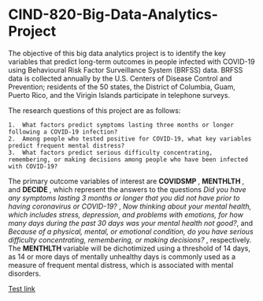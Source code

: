 # CIND-820-Big-Data-Analytics-Project

The objective of this big data analytics project is to identify the key variables that predict long-term outcomes in people infected with COVID-19 using Behavioural Risk Factor Surveillance System (BRFSS) data. BRFSS data is collected annually by the U.S. Centers of Disease Control and Prevention; residents of the 50 states, the District of Columbia, Guam, Puerto Rico, and the Virigin Islands participate in telephone surveys. 

The research questions of this project are as follows: 

    1.	What factors predict symptoms lasting three months or longer following a COVID-19 infection? 
    2.	Among people who tested positive for COVID-19, what key variables predict frequent mental distress? 
    3.	What factors predict serious difficulty concentrating, remembering, or making decisions among people who have been infected with COVID-19? 

The primary outcome variables of interest are <b> COVIDSMP </b>, <b> MENTHLTH </b>, and <b> DECIDE </b>, which represent the answers to the questions <i>Did you have any symptoms lasting 3 months or longer that you did not have prior to having coronavirus or COVID-19? </i>, <i>Now thinking about your mental health, which includes stress, depression, and problems with emotions, for how many days during the past 30 days was your mental health not good?</i>, and <i> Because of a physical, mental, or emotional condition, do you have serious difficulty concentrating, remembering, or making decisions? </i>, respectively. The <b> MENTHLTH </b> variable will be dichotimized using a threshold of 14 days, as 14 or more days of mentally unhealthy days is commonly used as a measure of frequent mental distress, which is associated with mental disorders. 

[Test link](https://htmlpreview.github.io/?https://htmlpreview.github.io/?https://github.com/laura-cramm/CIND-820-Big-Data-Analytics-Project/blob/1b7c50fe79b3fc6989611ffa883d7bc8c3206770/Exploratory%20Data%20Analysis/exploratory_data_analysis_core_modules.html)
